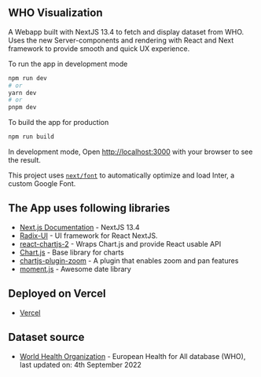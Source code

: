 ## WHO Visualization

A Webapp built with NextJS 13.4 to fetch and display dataset from WHO. Uses the new Server-components and rendering with React and Next framework to provide smooth and quick UX experience.

To run the app in development mode
```bash
npm run dev
# or
yarn dev
# or
pnpm dev
```

To build the app for production
```bash
npm run build
```

In development mode, Open [http://localhost:3000](http://localhost:3000) with your browser to see the result.

This project uses [`next/font`](https://nextjs.org/docs/basic-features/font-optimization) to automatically optimize and load Inter, a custom Google Font.

## The App uses following libraries

- [Next.js Documentation](https://nextjs.org/docs) - NextJS 13.4
- [Radix-UI](https://www.radix-ui.com/) - UI framework for React NextJS.
- [react-chartjs-2](https://react-chartjs-2.js.org/) - Wraps Chart.js and provide React usable API
- [Chart.js](https://www.chartjs.org/docs/latest/) - Base library for charts
- [chartjs-plugin-zoom](https://www.chartjs.org/chartjs-plugin-zoom/latest/) - A plugin that enables zoom and pan features
- [moment.js](https://momentjs.com/) - Awesome date library

## Deployed on Vercel

- [Vercel](https://vercel.com/)

## Dataset source
- [World Health Organization](https://dw.euro.who.int/) - European Health for All database (WHO), last updated on: 4th September 2022 